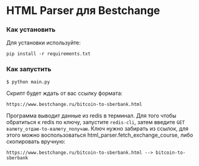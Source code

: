 # HTML Parser для Bestchange

### Как установить

Для установки используйте:
```
pip install -r requirements.txt
```

### Как запустить
```
$ python main.py 
```
Скрипт будет ждать от вас ссылку формата:
```
https://www.bestchange.ru/bitcoin-to-sberbank.html
```
Программа выводит данные из redis в терминал.
Для того чтобы обратиться к redis по ключу, запустите `redis-cli`, затем введите `GET валюту_отдаю-to-валюту_получаю`. Ключ нужно забирать из ссылок, для этого можно воспользоваться html_parser.fetch_exchange_course, либо скопировать вручную:
```
https://www.bestchange.ru/bitcoin-to-sberbank.html --> bitcoin-to-sberbank
```